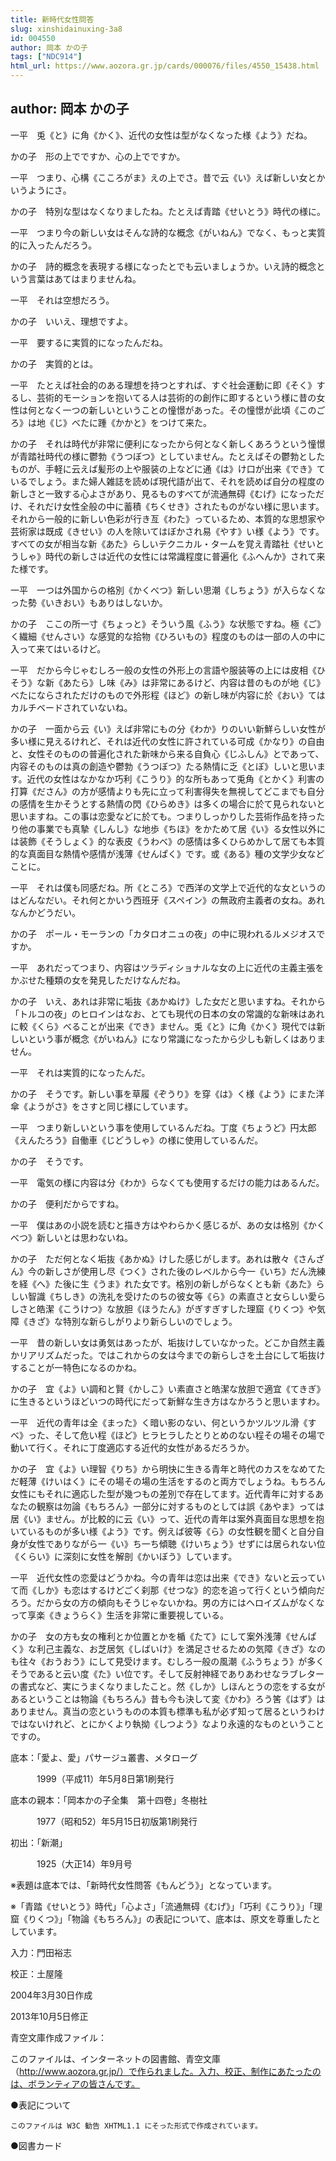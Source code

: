 ```yaml
---
title: 新時代女性問答
slug: xinshidainuxing-3a8
id: 004550
author: 岡本 かの子
tags: ["NDC914"]
html_url: https://www.aozora.gr.jp/cards/000076/files/4550_15438.html
---
```


## author: 岡本 かの子

一平　兎《と》に角《かく》、近代の女性は型がなくなった様《よう》だね。

かの子　形の上でですか、心の上でですか。

一平　つまり、心構《こころがま》えの上でさ。昔で云《い》えば新しい女とかいうようにさ。

かの子　特別な型はなくなりましたね。たとえば青踏《せいとう》時代の様に。

一平　つまり今の新しい女はそんな詩的な概念《がいねん》でなく、もっと実質的に入ったんだろう。

かの子　詩的概念を表現する様になったとでも云いましょうか。いえ詩的概念という言葉はあてはまりませんね。

一平　それは空想だろう。

かの子　いいえ、理想ですよ。

一平　要するに実質的になったんだね。

かの子　実質的とは。

一平　たとえば社会的のある理想を持つとすれば、すぐ社会運動に即《そく》するし、芸術的モーションを抱いてる人は芸術的の創作に即するという様に昔の女性は何となく一つの新しいということの憧憬があった。その憧憬が此頃《このごろ》は地《じ》べたに踵《かかと》をつけて来た。

かの子　それは時代が非常に便利になったから何となく新しくあろうという憧憬が青踏社時代の様に鬱勃《うつぼつ》としていません。たとえばその鬱勃としたものが、手軽に云えば髪形の上や服装の上などに通《は》け口が出来《でき》ているでしょう。また婦人雑誌を読めば現代語が出て、それを読めば自分の程度の新しさと一致する心よさがあり、見るものすべてが流通無碍《むげ》になっただけ、それだけ女性全般の中に蓄積《ちくせき》されたものがない様に思います。それから一般的に新しい色彩が行き亙《わた》っているため、本質的な思想家や芸術家は既成《きせい》の人を除いてはぼかされ易《やす》い様《よう》です。すべての女が相当な新《あた》らしいテクニカル・タームを覚え青踏社《せいとうしゃ》時代の新しさは近代の女性には常識程度に普遍化《ふへんか》されて来た様です。

一平　一つは外国からの格別《かくべつ》新しい思潮《しちょう》が入らなくなった勢《いきおい》もありはしないか。

かの子　ここの所一寸《ちょっと》そういう風《ふう》な状態ですね。極《ご》く繊細《せんさい》な感覚的な拾物《ひろいもの》程度のものは一部の人の中に入って来てはいるけど。

一平　だから今じゃむしろ一般の女性の外形上の言語や服装等の上には皮相《ひそう》な新《あたら》し味《み》は非常にあるけど、内容は昔のものが地《じ》べたにならされただけのもので外形程《ほど》の新し味が内容に於《おい》てはカルチベードされていないね。

かの子　一面から云《い》えば非常にもの分《わか》りのいい新鮮らしい女性が多い様に見えるけれど、それは近代の女性に許されている可成《かなり》の自由と、女性そのものの普遍化された新味から来る自負心《じふしん》とであって、内容そのものは真の創造や鬱勃《うつぼつ》たる熱情に乏《とぼ》しいと思います。近代の女性はなかなか巧利《こうり》的な所もあって兎角《とかく》利害の打算《ださん》の方が感情よりも先に立って利害得失を無視してどこまでも自分の感情を生かそうとする熱情の閃《ひらめき》は多くの場合に於て見られないと思いますね。この事は恋愛などに於ても。つまりしっかりした芸術作品を持ったり他の事業でも真摯《しんし》な地歩《ちほ》をかためて居《い》る女性以外には装飾《そうしょく》的な表皮《うわべ》の感情は多くひらめかして居ても本質的な真面目な熱情や感情が浅薄《せんぱく》です。或《ある》種の文学少女などことに。

一平　それは僕も同感だね。所《ところ》で西洋の文学上で近代的な女というのはどんなだい。それ何とかいう西班牙《スペイン》の無政府主義者の女ね。あれなんかどうだい。

かの子　ポール・モーランの「カタロオニュの夜」の中に現われるルメジオスですか。

一平　あれだってつまり、内容はツラディショナルな女の上に近代の主義主張をかぶせた種類の女を発見しただけなんだね。

かの子　いえ、あれは非常に垢抜《あかぬけ》した女だと思いますね。それから「トルコの夜」のヒロインはなお、とても現代の日本の女の常識的な新味はあれに較《くら》べることが出来《でき》ません。兎《と》に角《かく》現代では新しいという事が概念《がいねん》になり常識になったから少しも新しくはありません。

一平　それは実質的になったんだ。

かの子　そうです。新しい事を草履《ぞうり》を穿《は》く様《よう》にまた洋傘《ようがさ》をさすと同じ様にしています。

一平　つまり新しいという事を使用しているんだね。丁度《ちょうど》円太郎《えんたろう》自働車《じどうしゃ》の様に使用しているんだ。

かの子　そうです。

一平　電気の様に内容は分《わか》らなくても使用するだけの能力はあるんだ。

かの子　便利だからですね。

一平　僕はあの小説を読むと描き方はやわらかく感じるが、あの女は格別《かくべつ》新しいとは思わないね。

かの子　ただ何となく垢抜《あかぬ》けした感じがします。あれは散々《さんざん》今の新しさが使用し尽《つく》された後のレベルから今一《いち》だん洗練を経《へ》た後に生《うま》れた女です。格別の新しがらなくとも新《あた》らしい智識《ちしき》の洗礼を受けたのちの彼女等《ら》の素直さと女らしい愛らしさと皓潔《こうけつ》な放胆《ほうたん》がぎすぎすした理窟《りくつ》や気障《きざ》な特別な新らしがりより新らしいのでしょう。

一平　昔の新しい女は勇気はあったが、垢抜けしていなかった。どこか自然主義かリアリズムだった。ではこれからの女は今までの新らしさを土台にして垢抜けすることが一特色になるのかね。

かの子　宜《よ》い調和と賢《かしこ》い素直さと皓潔な放胆で適宜《てきぎ》に生きるというほどいつの時代にだって新鮮な生き方はなかろうと思いますわ。

一平　近代の青年は全《まった》く暗い影のない、何というかツルツル滑《すべ》った、そして危い程《ほど》ヒラヒラしたとりとめのない程その場その場で動いて行く。それに丁度適応する近代的女性があるだろうか。

かの子　宜《よ》い理智《りち》から明快に生きる青年と時代のカスをなめてただ軽薄《けいはく》にその場その場の生活をするのと両方でしょうね。もちろん女性にもそれに適応した型が幾つもの差別で存在してます。近代青年に対するあなたの観察は勿論《もちろん》一部分に対するものとしては誤《あやま》っては居《い》ません。が比較的に云《い》って、近代の青年は案外真面目な思想を抱いているものが多い様《よう》です。例えば彼等《ら》の女性観を聞くと自分自身が女性でありながら一《い》ち一ち傾聴《けいちょう》せずには居られない位《くらい》に深刻に女性を解剖《かいぼう》しています。

一平　近代女性の恋愛はどうかね。今の青年は恋は出来《でき》ないと云っていて而《しか》も恋はするけどごく刹那《せつな》的恋を追って行くという傾向だろう。だから女の方の傾向もそうじゃないかね。男の方にはヘロイズムがなくなって享楽《きょうらく》生活を非常に重要視している。

かの子　女の方も女の権利とか位置とかを楯《たて》にして案外浅薄《せんぱく》な利己主義な、お芝居気《しばいけ》を満足させるための気障《きざ》なのも往々《おうおう》にして見受けます。むしろ一般の風潮《ふうちょう》が多くそうであると云い度《た》い位です。そして反射神経でありあわせなラブレターの書式など、実にうまくなりましたこと。然《しか》しほんとうの恋をする女があるということは物論《もちろん》昔も今も決して変《かわ》ろう筈《はず》はありません。真当の恋というものの本質も標準も私が必ず知って居るというわけではないけれど、とにかくより執拗《しつよう》なより永遠的なものということですの。













底本：「愛よ、愛」パサージュ叢書、メタローグ

　　　1999（平成11）年5月8日第1刷発行

底本の親本：「岡本かの子全集　第十四卷」冬樹社

　　　1977（昭和52）年5月15日初版第1刷発行

初出：「新潮」

　　　1925（大正14）年9月号

※表題は底本では、「新時代女性問答《もんどう》」となっています。

※「青踏《せいとう》時代」「心よさ」「流通無碍《むげ》」「巧利《こうり》」「理窟《りくつ》」「物論《もちろん》」の表記について、底本は、原文を尊重したとしています。

入力：門田裕志

校正：土屋隆

2004年3月30日作成

2013年10月5日修正

青空文庫作成ファイル：

このファイルは、インターネットの図書館、青空文庫（http://www.aozora.gr.jp/）で作られました。入力、校正、制作にあたったのは、ボランティアの皆さんです。











●表記について


	このファイルは W3C 勧告 XHTML1.1 にそった形式で作成されています。







●図書カード